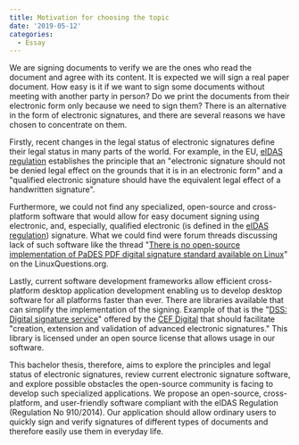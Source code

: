 ```yaml
---
title: Motivation for choosing the topic
date: '2019-05-12'
categories:
  - Essay
---
```


We are signing documents to verify we are the ones who read the document and agree with its content. It is expected we will sign a real paper document. How easy is it if we want to sign some documents without meeting with another party in person? Do we print the documents from their electronic form only because we need to sign them? There is an alternative in the form of electronic signatures, and there are several reasons we have chosen to concentrate on them.

Firstly, recent changes in the legal status of electronic signatures define their legal status in many parts of the world. For example, in the EU, [eIDAS regulation](https://eur-lex.europa.eu/legal-content/EN/TXT/?uri=uriserv%3AOJ.L_.2014.257.01.0073.01.ENG) establishes the principle that an "electronic signature should not be denied legal effect on the grounds that it is in an electronic form" and a "qualified electronic signature should have the equivalent legal effect of a handwritten signature".

Furthermore, we could not find any specialized, open-source and cross-platform software that would allow for easy document signing using electronic, and, especially, qualified electronic (is defined in the [eIDAS regulation](https://eur-lex.europa.eu/legal-content/EN/TXT/?uri=uriserv%3AOJ.L_.2014.257.01.0073.01.ENG)) signature. What we could find were forum threads discussing lack of such software like the thread "[There is no open-source implementation of PaDES PDF digital signature standard available on Linux](https://www.linuxquestions.org/questions/linux-software-2/there-is-no-open-source-implementation-of-pades-pdf-digital-signature-standard-available-on-linux-4175618211/)" on the LinuxQuestions.org.

Lastly, current software development frameworks allow efficient cross-platform desktop application development enabling us to develop desktop software for all platforms faster than ever. There are libraries available that can simplify the implementation of the signing. Example of that is the "[DSS: Digital signature service](https://ec.europa.eu/cefdigital/wiki/display/CEFDIGITAL/Services+eSignature)" offered by the [CEF Digital](https://ec.europa.eu/cefdigital/wiki/display/CEFDIGITAL) that should facilitate "creation, extension and validation of advanced electronic signatures." This library is licensed under an open source license that allows usage in our software.

This bachelor thesis, therefore, aims to explore the principles and legal status of electronic signatures, review current electronic signature software, and explore possible obstacles the open-source community is facing to develop such specialized applications. We propose an open-source, cross-platform, and user-friendly software compliant with the eIDAS Regulation (Regulation No 910/2014). Our application should allow ordinary users to quickly sign and verify signatures of different types of documents and therefore easily use them in everyday life.
